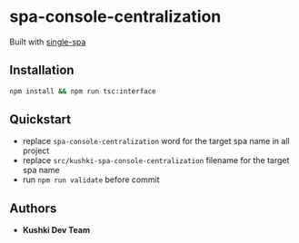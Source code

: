 # spa-console-centralization

Built with [single-spa](https://single-spa.js.org/docs/ecosystem-react)

## Installation

```bash
npm install && npm run tsc:interface
```

## Quickstart

- replace `spa-console-centralization` word for the target spa name in all project
- replace `src/kushki-spa-console-centralization` filename for the target spa name
- run `npm run validate` before commit

## Authors

- **Kushki Dev Team**
